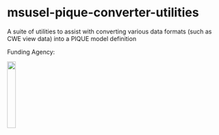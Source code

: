 # msusel-pique-converter-utilities
A suite of utilities to assist with converting various data formats (such as CWE view data) into a PIQUE model definition

Funding Agency:  

[<img src="https://www.cisa.gov/profiles/cisad8_gov/themes/custom/gesso/dist/images/backgrounds/6fdaa25709d28dfb5cca.svg" width="20%" height="20%">](https://www.cisa.gov/)
